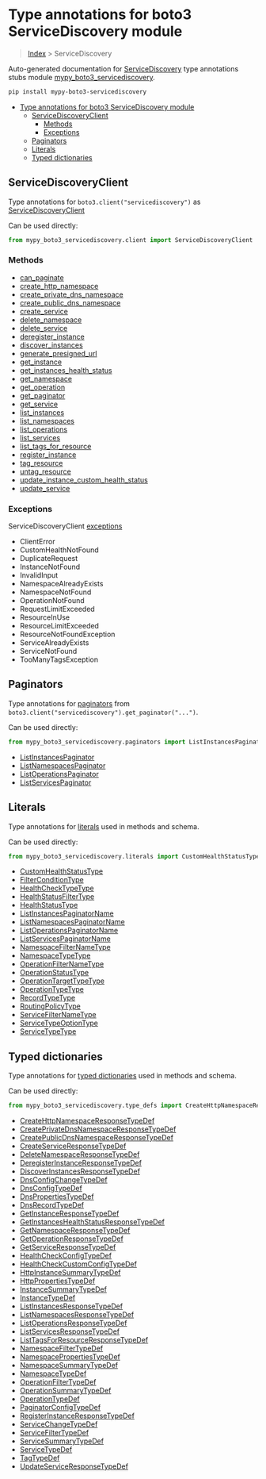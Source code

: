 # Type annotations for boto3 ServiceDiscovery module

> [Index](..) > ServiceDiscovery

Auto-generated documentation for
[ServiceDiscovery](https://boto3.amazonaws.com/v1/documentation/api/1.17.71/reference/services/servicediscovery.html#ServiceDiscovery)
type annotations stubs module
[mypy_boto3_servicediscovery](https://pypi.org/project/mypy-boto3-servicediscovery/).

```bash
pip install mypy-boto3-servicediscovery
```

- [Type annotations for boto3 ServiceDiscovery module](#type-annotations-for-boto3-servicediscovery-module)
  - [ServiceDiscoveryClient](#servicediscoveryclient)
    - [Methods](#methods)
    - [Exceptions](#exceptions)
  - [Paginators](#paginators)
  - [Literals](#literals)
  - [Typed dictionaries](#typed-dictionaries)

## ServiceDiscoveryClient

Type annotations for `boto3.client("servicediscovery")` as
[ServiceDiscoveryClient](./client.md)

Can be used directly:

```python
from mypy_boto3_servicediscovery.client import ServiceDiscoveryClient
```

### Methods

- [can_paginate](./client.md#can_paginate)
- [create_http_namespace](./client.md#create_http_namespace)
- [create_private_dns_namespace](./client.md#create_private_dns_namespace)
- [create_public_dns_namespace](./client.md#create_public_dns_namespace)
- [create_service](./client.md#create_service)
- [delete_namespace](./client.md#delete_namespace)
- [delete_service](./client.md#delete_service)
- [deregister_instance](./client.md#deregister_instance)
- [discover_instances](./client.md#discover_instances)
- [generate_presigned_url](./client.md#generate_presigned_url)
- [get_instance](./client.md#get_instance)
- [get_instances_health_status](./client.md#get_instances_health_status)
- [get_namespace](./client.md#get_namespace)
- [get_operation](./client.md#get_operation)
- [get_paginator](./client.md#get_paginator)
- [get_service](./client.md#get_service)
- [list_instances](./client.md#list_instances)
- [list_namespaces](./client.md#list_namespaces)
- [list_operations](./client.md#list_operations)
- [list_services](./client.md#list_services)
- [list_tags_for_resource](./client.md#list_tags_for_resource)
- [register_instance](./client.md#register_instance)
- [tag_resource](./client.md#tag_resource)
- [untag_resource](./client.md#untag_resource)
- [update_instance_custom_health_status](./client.md#update_instance_custom_health_status)
- [update_service](./client.md#update_service)

### Exceptions

ServiceDiscoveryClient [exceptions](./client.md#exceptions)

- ClientError
- CustomHealthNotFound
- DuplicateRequest
- InstanceNotFound
- InvalidInput
- NamespaceAlreadyExists
- NamespaceNotFound
- OperationNotFound
- RequestLimitExceeded
- ResourceInUse
- ResourceLimitExceeded
- ResourceNotFoundException
- ServiceAlreadyExists
- ServiceNotFound
- TooManyTagsException

## Paginators

Type annotations for [paginators](./paginators.md) from
`boto3.client("servicediscovery").get_paginator("...")`.

Can be used directly:

```python
from mypy_boto3_servicediscovery.paginators import ListInstancesPaginator, ...
```

- [ListInstancesPaginator](./paginators.md#listinstancespaginator)
- [ListNamespacesPaginator](./paginators.md#listnamespacespaginator)
- [ListOperationsPaginator](./paginators.md#listoperationspaginator)
- [ListServicesPaginator](./paginators.md#listservicespaginator)

## Literals

Type annotations for [literals](./literals.md) used in methods and schema.

Can be used directly:

```python
from mypy_boto3_servicediscovery.literals import CustomHealthStatusType, ...
```

- [CustomHealthStatusType](./literals.md#customhealthstatustype)
- [FilterConditionType](./literals.md#filterconditiontype)
- [HealthCheckTypeType](./literals.md#healthchecktypetype)
- [HealthStatusFilterType](./literals.md#healthstatusfiltertype)
- [HealthStatusType](./literals.md#healthstatustype)
- [ListInstancesPaginatorName](./literals.md#listinstancespaginatorname)
- [ListNamespacesPaginatorName](./literals.md#listnamespacespaginatorname)
- [ListOperationsPaginatorName](./literals.md#listoperationspaginatorname)
- [ListServicesPaginatorName](./literals.md#listservicespaginatorname)
- [NamespaceFilterNameType](./literals.md#namespacefilternametype)
- [NamespaceTypeType](./literals.md#namespacetypetype)
- [OperationFilterNameType](./literals.md#operationfilternametype)
- [OperationStatusType](./literals.md#operationstatustype)
- [OperationTargetTypeType](./literals.md#operationtargettypetype)
- [OperationTypeType](./literals.md#operationtypetype)
- [RecordTypeType](./literals.md#recordtypetype)
- [RoutingPolicyType](./literals.md#routingpolicytype)
- [ServiceFilterNameType](./literals.md#servicefilternametype)
- [ServiceTypeOptionType](./literals.md#servicetypeoptiontype)
- [ServiceTypeType](./literals.md#servicetypetype)

## Typed dictionaries

Type annotations for [typed dictionaries](./type_defs.md) used in methods and
schema.

Can be used directly:

```python
from mypy_boto3_servicediscovery.type_defs import CreateHttpNamespaceResponseTypeDef, ...
```

- [CreateHttpNamespaceResponseTypeDef](./type_defs.md#createhttpnamespaceresponsetypedef)
- [CreatePrivateDnsNamespaceResponseTypeDef](./type_defs.md#createprivatednsnamespaceresponsetypedef)
- [CreatePublicDnsNamespaceResponseTypeDef](./type_defs.md#createpublicdnsnamespaceresponsetypedef)
- [CreateServiceResponseTypeDef](./type_defs.md#createserviceresponsetypedef)
- [DeleteNamespaceResponseTypeDef](./type_defs.md#deletenamespaceresponsetypedef)
- [DeregisterInstanceResponseTypeDef](./type_defs.md#deregisterinstanceresponsetypedef)
- [DiscoverInstancesResponseTypeDef](./type_defs.md#discoverinstancesresponsetypedef)
- [DnsConfigChangeTypeDef](./type_defs.md#dnsconfigchangetypedef)
- [DnsConfigTypeDef](./type_defs.md#dnsconfigtypedef)
- [DnsPropertiesTypeDef](./type_defs.md#dnspropertiestypedef)
- [DnsRecordTypeDef](./type_defs.md#dnsrecordtypedef)
- [GetInstanceResponseTypeDef](./type_defs.md#getinstanceresponsetypedef)
- [GetInstancesHealthStatusResponseTypeDef](./type_defs.md#getinstanceshealthstatusresponsetypedef)
- [GetNamespaceResponseTypeDef](./type_defs.md#getnamespaceresponsetypedef)
- [GetOperationResponseTypeDef](./type_defs.md#getoperationresponsetypedef)
- [GetServiceResponseTypeDef](./type_defs.md#getserviceresponsetypedef)
- [HealthCheckConfigTypeDef](./type_defs.md#healthcheckconfigtypedef)
- [HealthCheckCustomConfigTypeDef](./type_defs.md#healthcheckcustomconfigtypedef)
- [HttpInstanceSummaryTypeDef](./type_defs.md#httpinstancesummarytypedef)
- [HttpPropertiesTypeDef](./type_defs.md#httppropertiestypedef)
- [InstanceSummaryTypeDef](./type_defs.md#instancesummarytypedef)
- [InstanceTypeDef](./type_defs.md#instancetypedef)
- [ListInstancesResponseTypeDef](./type_defs.md#listinstancesresponsetypedef)
- [ListNamespacesResponseTypeDef](./type_defs.md#listnamespacesresponsetypedef)
- [ListOperationsResponseTypeDef](./type_defs.md#listoperationsresponsetypedef)
- [ListServicesResponseTypeDef](./type_defs.md#listservicesresponsetypedef)
- [ListTagsForResourceResponseTypeDef](./type_defs.md#listtagsforresourceresponsetypedef)
- [NamespaceFilterTypeDef](./type_defs.md#namespacefiltertypedef)
- [NamespacePropertiesTypeDef](./type_defs.md#namespacepropertiestypedef)
- [NamespaceSummaryTypeDef](./type_defs.md#namespacesummarytypedef)
- [NamespaceTypeDef](./type_defs.md#namespacetypedef)
- [OperationFilterTypeDef](./type_defs.md#operationfiltertypedef)
- [OperationSummaryTypeDef](./type_defs.md#operationsummarytypedef)
- [OperationTypeDef](./type_defs.md#operationtypedef)
- [PaginatorConfigTypeDef](./type_defs.md#paginatorconfigtypedef)
- [RegisterInstanceResponseTypeDef](./type_defs.md#registerinstanceresponsetypedef)
- [ServiceChangeTypeDef](./type_defs.md#servicechangetypedef)
- [ServiceFilterTypeDef](./type_defs.md#servicefiltertypedef)
- [ServiceSummaryTypeDef](./type_defs.md#servicesummarytypedef)
- [ServiceTypeDef](./type_defs.md#servicetypedef)
- [TagTypeDef](./type_defs.md#tagtypedef)
- [UpdateServiceResponseTypeDef](./type_defs.md#updateserviceresponsetypedef)
